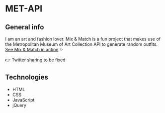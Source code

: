 # MET-API

## General info
I am an art and fashion lover. Mix & Match is a fun project that makes use of the Metropolitan Museum of Art Collection API to generate random outfits. [See Mix & Match in action](https://kate2797.github.io/MET-API/) ✨

👉 Twitter sharing to be fixed

## Technologies
- HTML
- CSS
- JavaScript
- jQuery
